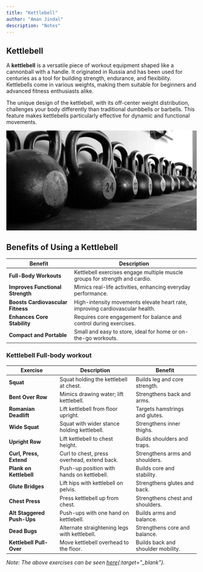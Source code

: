 ```yaml
---
title: "Kettlebell"
author: "Aman Jindal"
description: "Notes"
---
```


## Kettlebell

A **kettlebell** is a versatile piece of workout equipment shaped like a cannonball with a handle. It originated in Russia and has been used for centuries as a tool for building strength, endurance, and flexibility. Kettlebells come in various weights, making them suitable for beginners and advanced fitness enthusiasts alike.

The unique design of the kettlebell, with its off-center weight distribution, challenges your body differently than traditional dumbbells or barbells. This feature makes kettlebells particularly effective for dynamic and functional movements.

![Kettlebell](./Images/Fitness/Kettlebell.jpeg)

## Benefits of Using a Kettlebell

| **Benefit**               | **Description**                                                                 |
|---------------------------|---------------------------------------------------------------------------------|
| **Full-Body Workouts**     | Kettlebell exercises engage multiple muscle groups for strength and cardio.     |
| **Improves Functional Strength** | Mimics real-life activities, enhancing everyday performance.                  |
| **Boosts Cardiovascular Fitness** | High-intensity movements elevate heart rate, improving cardiovascular health. |
| **Enhances Core Stability** | Requires core engagement for balance and control during exercises.              |
| **Compact and Portable**   | Small and easy to store, ideal for home or on-the-go workouts.                  |

### Kettlebell Full-body workout

| **Exercise**               | **Description**                           | **Benefit**                        |
|----------------------------|-------------------------------------------|------------------------------------|
| **Squat**                  | Squat holding the kettlebell at chest.    | Builds leg and core strength.      |
| **Bent Over Row**          | Mimics drawing water; lift kettlebell.    | Strengthens back and arms.         |
| **Romanian Deadlift**      | Lift kettlebell from floor upright.       | Targets hamstrings and glutes.     |
| **Wide Squat**             | Squat with wider stance holding kettlebell.| Strengthens inner thighs.          |
| **Upright Row**            | Lift kettlebell to chest height.          | Builds shoulders and traps.        |
| **Curl, Press, Extend**    | Curl to chest, press overhead, extend back.| Strengthens arms and shoulders.    |
| **Plank on Kettlebell**    | Push-up position with hands on kettlebell.| Builds core and stability.         |
| **Glute Bridges**          | Lift hips with kettlebell on pelvis.      | Strengthens glutes and back.       |
| **Chest Press**            | Press kettlebell up from chest.           | Strengthens chest and shoulders.   |
| **Alt Staggered Push-Ups** | Push-ups with one hand on kettlebell.     | Builds arms and balance.           |
| **Dead Bugs**              | Alternate straightening legs with kettlebell.| Strengthens core and balance.      |
| **Kettlebell Pull-Over**   | Move kettlebell overhead to the floor.    | Builds back and shoulder mobility. |

*Note: The above exercises can be seen [here](https://youtu.be/stx7PYeoMao?si=jxiPvLjA5MEUjB8S){:target="_blank"}.*


